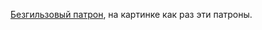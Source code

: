 [Безгильзовый
патрон](http://ru.wikipedia.org/wiki/%D0%91%D0%B5%D0%B7%D0%B3%D0%B8%D0%BB%D1%8C%D0%B7%D0%BE%D0%B2%D1%8B%D0%B9_%D0%BF%D0%B0%D1%82%D1%80%D0%BE%D0%BD),
на картинке как раз эти патроны.